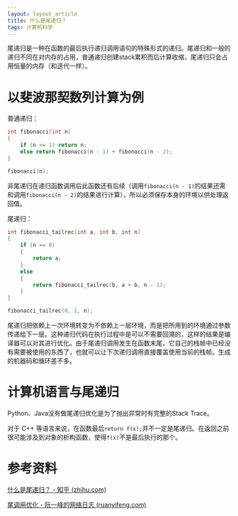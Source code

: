 ```yaml
---
layout: layout_article
title: 什么是尾递归？
tags: 计算机科学
---
```


尾递归是一种在函数的最后执行递归调用语句的特殊形式的递归。尾递归和一般的递归不同在对内存的占用，普通递归创建stack累积而后计算收缩，尾递归只会占用恒量的内存（和迭代一样）。

# 以斐波那契数列计算为例

普通递归：

```c
int fibonacci(int n)
{
    if (n <= 1) return n;
    else return fibonacci(n - 1) + fibonacci(n - 2);
}

fibonacci(n);
```

非尾递归在递归函数调用后此函数还有后续（调用`fibonacci(n - 1)`的结果还需和调用`fibonacci(n - 2)`的结果进行计算），所以必须保存本身的环境以供处理返回值。

尾递归：

```c
int fibonacci_tailrec(int a, int b, int n)
{
    if (n == 0)
    {
        return a;
    }
    else
    {
        return fibonacci_tailrec(b, a + b, n - 1);
    }
}

fibonacci_tailrec(0, 1, n);
```

尾递归把依赖上一次环境转变为不依赖上一层环境，而是把所用到的环境通过参数传递给下一层。这种递归代码在执行过程中是可以不需要回溯的，这样的结果是编译器可以对其进行优化。由于尾递归调用发生在函数末尾，它自己的栈帧中已经没有需要被使用的东西了，也就可以让下次递归调用直接覆盖使用当前的栈帧。生成的机器码和循环差不多。

# 计算机语言与尾递归

Python、Java没有做尾递归优化是为了抛出异常时有完整的Stack Trace。

对于 C++ 等语言来说，在函数最后`return f(x);`并不一定是尾递归。在返回之前很可能涉及到对象的析构函数，使得`f(x)`不是最后执行的那个。

# 参考资料

[什么是尾递归？ - 知乎 (zhihu.com)](https://www.zhihu.com/question/20761771)

[尾调用优化 - 阮一峰的网络日志 (ruanyifeng.com)](https://www.ruanyifeng.com/blog/2015/04/tail-call.html)